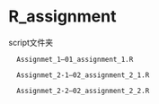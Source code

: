 # R_assignment
script文件夹

      Assignmet_1—01_assignment_1.R

      Assignmet_2-1—02_assignment_2_1.R

      Assignmet_2-2—02_assignment_2_2.R
